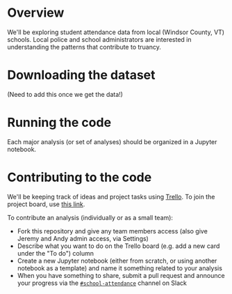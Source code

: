 # Overview

We'll be exploring student attendance data from local (Windsor County, VT) schools.  Local police and school administrators are interested in understanding the patterns that contribute to truancy.

# Downloading the dataset

(Need to add this once we get the data!)

# Running the code

Each major analysis (or set of analyses) should be organized in a Jupyter notebook.

# Contributing to the code

We'll be keeping track of ideas and project tasks using [Trello](www.trello.com).  To join the project board, use [this link](https://trello.com/invite/b/0MwxqRPI/4647c6aaa1523576cf97c715864f88c0/school-attendance-project).

To contribute an analysis (individually or as a small team):
- Fork this repository and give any team members access (also give Jeremy and Andy admin access, via Settings)
- Describe what you want to do on the Trello board (e.g. add a new card under the "To do") column
- Create a new Jupyter notebook (either from scratch, or using another notebook as a template) and name it something related to your analysis
- When you have something to share, submit a pull request and announce your progress via the [`#school-attendance`](https://stories-about-data.slack.com/messages/C751WC211/) channel on Slack
